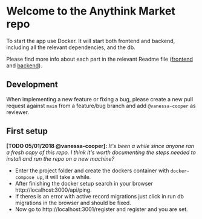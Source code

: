 # Welcome to the Anythink Market repo

To start the app use Docker. It will start both frontend and backend, including all the relevant dependencies, and the db.

Please find more info about each part in the relevant Readme file ([frontend](frontend/readme.md) and [backend](backend/README.md)).

## Development

When implementing a new feature or fixing a bug, please create a new pull request against `main` from a feature/bug branch and add `@vanessa-cooper` as reviewer.

## First setup

**[TODO 05/01/2018 @vanessa-cooper]:** _It's been a while since anyone ran a fresh copy of this repo. I think it's worth documenting the steps needed to install and run the repo on a new machine?_

- Enter the project folder and create the dockers container with `docker-compose up`, it will take a while.
- After finishing the docker setup search in your browser http://localhost:3000/api/ping.
- If theres is an error with active record migrations just click in run db migrations in the browser and should be fixed.
- Now go to http://localhost:3001/register and register and you are set.